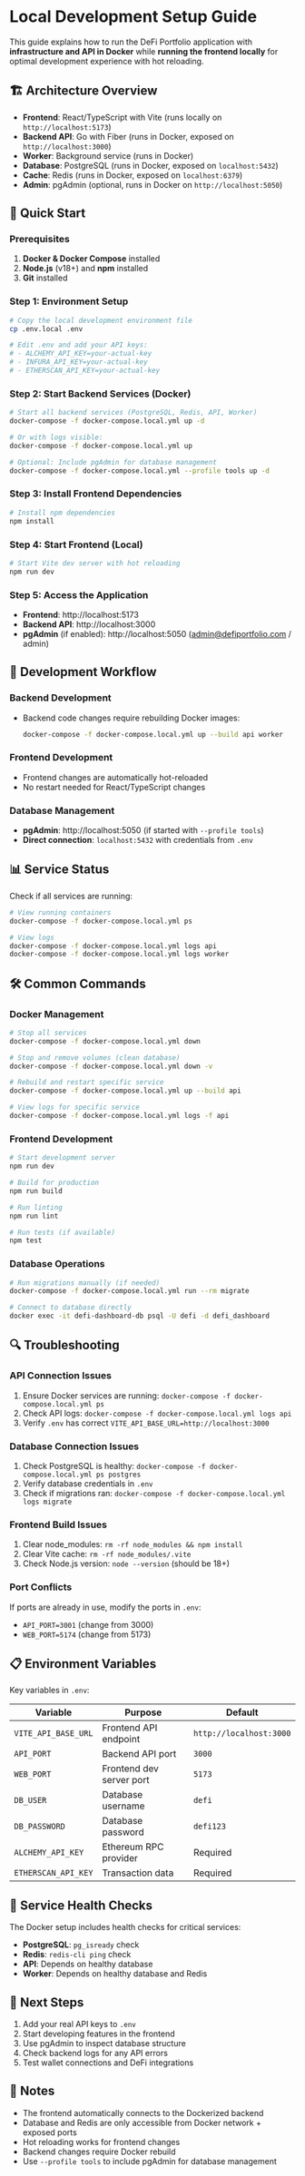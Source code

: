 # Local Development Setup Guide

This guide explains how to run the DeFi Portfolio application with **infrastructure and API in Docker** while **running the frontend locally** for optimal development experience with hot reloading.

## 🏗️ Architecture Overview

- **Frontend**: React/TypeScript with Vite (runs locally on `http://localhost:5173`)
- **Backend API**: Go with Fiber (runs in Docker, exposed on `http://localhost:3000`)
- **Worker**: Background service (runs in Docker)
- **Database**: PostgreSQL (runs in Docker, exposed on `localhost:5432`)
- **Cache**: Redis (runs in Docker, exposed on `localhost:6379`)
- **Admin**: pgAdmin (optional, runs in Docker on `http://localhost:5050`)

## 🚀 Quick Start

### Prerequisites

1. **Docker & Docker Compose** installed
2. **Node.js** (v18+) and **npm** installed
3. **Git** installed

### Step 1: Environment Setup

```bash
# Copy the local development environment file
cp .env.local .env

# Edit .env and add your API keys:
# - ALCHEMY_API_KEY=your-actual-key
# - INFURA_API_KEY=your-actual-key  
# - ETHERSCAN_API_KEY=your-actual-key
```

### Step 2: Start Backend Services (Docker)

```bash
# Start all backend services (PostgreSQL, Redis, API, Worker)
docker-compose -f docker-compose.local.yml up -d

# Or with logs visible:
docker-compose -f docker-compose.local.yml up

# Optional: Include pgAdmin for database management
docker-compose -f docker-compose.local.yml --profile tools up -d
```

### Step 3: Install Frontend Dependencies

```bash
# Install npm dependencies
npm install
```

### Step 4: Start Frontend (Local)

```bash
# Start Vite dev server with hot reloading
npm run dev
```

### Step 5: Access the Application

- **Frontend**: http://localhost:5173
- **Backend API**: http://localhost:3000
- **pgAdmin** (if enabled): http://localhost:5050 (admin@defiportfolio.com / admin)

## 🔧 Development Workflow

### Backend Development
- Backend code changes require rebuilding Docker images:
  ```bash
  docker-compose -f docker-compose.local.yml up --build api worker
  ```

### Frontend Development
- Frontend changes are automatically hot-reloaded
- No restart needed for React/TypeScript changes

### Database Management
- **pgAdmin**: http://localhost:5050 (if started with `--profile tools`)
- **Direct connection**: `localhost:5432` with credentials from `.env`

## 📊 Service Status

Check if all services are running:

```bash
# View running containers
docker-compose -f docker-compose.local.yml ps

# View logs
docker-compose -f docker-compose.local.yml logs api
docker-compose -f docker-compose.local.yml logs worker
```

## 🛠️ Common Commands

### Docker Management
```bash
# Stop all services
docker-compose -f docker-compose.local.yml down

# Stop and remove volumes (clean database)
docker-compose -f docker-compose.local.yml down -v

# Rebuild and restart specific service
docker-compose -f docker-compose.local.yml up --build api

# View logs for specific service
docker-compose -f docker-compose.local.yml logs -f api
```

### Frontend Development
```bash
# Start development server
npm run dev

# Build for production
npm run build

# Run linting
npm run lint

# Run tests (if available)
npm test
```

### Database Operations
```bash
# Run migrations manually (if needed)
docker-compose -f docker-compose.local.yml run --rm migrate

# Connect to database directly
docker exec -it defi-dashboard-db psql -U defi -d defi_dashboard
```

## 🔍 Troubleshooting

### API Connection Issues
1. Ensure Docker services are running: `docker-compose -f docker-compose.local.yml ps`
2. Check API logs: `docker-compose -f docker-compose.local.yml logs api`
3. Verify `.env` has correct `VITE_API_BASE_URL=http://localhost:3000`

### Database Connection Issues
1. Check PostgreSQL is healthy: `docker-compose -f docker-compose.local.yml ps postgres`
2. Verify database credentials in `.env`
3. Check if migrations ran: `docker-compose -f docker-compose.local.yml logs migrate`

### Frontend Build Issues
1. Clear node_modules: `rm -rf node_modules && npm install`
2. Clear Vite cache: `rm -rf node_modules/.vite`
3. Check Node.js version: `node --version` (should be 18+)

### Port Conflicts
If ports are already in use, modify the ports in `.env`:
- `API_PORT=3001` (change from 3000)
- `WEB_PORT=5174` (change from 5173)

## 📋 Environment Variables

Key variables in `.env`:

| Variable | Purpose | Default |
|----------|---------|---------|
| `VITE_API_BASE_URL` | Frontend API endpoint | `http://localhost:3000` |
| `API_PORT` | Backend API port | `3000` |
| `WEB_PORT` | Frontend dev server port | `5173` |
| `DB_USER` | Database username | `defi` |
| `DB_PASSWORD` | Database password | `defi123` |
| `ALCHEMY_API_KEY` | Ethereum RPC provider | Required |
| `ETHERSCAN_API_KEY` | Transaction data | Required |

## 🚦 Service Health Checks

The Docker setup includes health checks for critical services:

- **PostgreSQL**: `pg_isready` check
- **Redis**: `redis-cli ping` check
- **API**: Depends on healthy database
- **Worker**: Depends on healthy database and Redis

## 🎯 Next Steps

1. Add your real API keys to `.env`
2. Start developing features in the frontend
3. Use pgAdmin to inspect database structure
4. Check backend logs for any API errors
5. Test wallet connections and DeFi integrations

## 📝 Notes

- The frontend automatically connects to the Dockerized backend
- Database and Redis are only accessible from Docker network + exposed ports
- Hot reloading works for frontend changes
- Backend changes require Docker rebuild
- Use `--profile tools` to include pgAdmin for database management